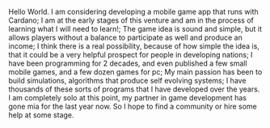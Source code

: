 Hello World. I am considering developing a mobile game app that runs with Cardano; I am at the early stages of this venture and am in the process of learning what I will need to learn!; The game idea is sound and simple, but it allows players without a balance to participate as well and produce an income; I think there is a real possibility, because of how simple the idea is, that it could be a very helpful prospect for people in developing nations;
I have been programming for 2 decades, and even published a few small mobile games, and a few dozen games for pc; My main passion has been to build simulations, algorithms that produce self evolving systems; I have thousands of these sorts of programs that I have developed over the years.
I am completely solo at this point, my partner in game development has gone mia for the last year now. So I hope to find a community or hire some help at some stage.
